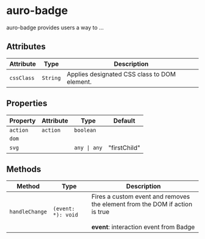 # auro-badge

auro-badge provides users a way to ...

## Attributes

| Attribute  | Type     | Description                                  |
|------------|----------|----------------------------------------------|
| `cssClass` | `String` | Applies designated CSS class to DOM element. |

## Properties

| Property | Attribute | Type         | Default      |
|----------|-----------|--------------|--------------|
| `action` | `action`  | `boolean`    |              |
| `dom`    |           |              |              |
| `svg`    |           | `any \| any` | "firstChild" |

## Methods

| Method         | Type               | Description                                      |
|----------------|--------------------|--------------------------------------------------|
| `handleChange` | `(event: *): void` | Fires a custom event and removes the element from the DOM if action is true<br /><br />**event**: interaction event from Badge |

